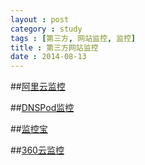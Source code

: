 ```yaml
---
layout : post
category : study
tags : [第三方, 网站监控, 监控]
title : 第三方网站监控
date : 2014-08-13
---
```


##[阿里云监控](http://www.aliyun.com/product/jiankong)

##[DNSPod监控](https://www.dnspod.cn/)

##[监控宝](http://www.jiankongbao.com/)

##[360云监控](http://jk.cloud.360.cn/)
